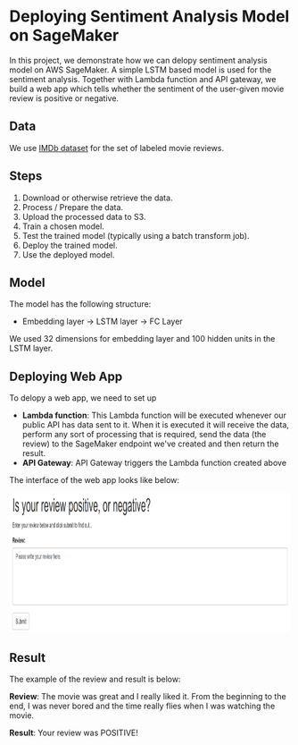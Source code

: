 # Deploying Sentiment Analysis Model on SageMaker

In this project, we demonstrate how we can delopy sentiment analysis model on AWS SageMaker. A simple LSTM based model is used for the sentiment analysis. Together with Lambda function and API gateway, we build a web app which tells whether the sentiment of the user-given movie review is positive or negative.

## Data

We use [IMDb dataset](http://ai.stanford.edu/~amaas/data/sentiment/) for the set of labeled movie reviews.

## Steps

1. Download or otherwise retrieve the data.
2. Process / Prepare the data.
3. Upload the processed data to S3.
4. Train a chosen model.
5. Test the trained model (typically using a batch transform job).
6. Deploy the trained model.
7. Use the deployed model.

## Model

The model has the following structure:

- Embedding layer -> LSTM layer -> FC Layer

We used 32 dimensions for embedding layer and 100 hidden units in the LSTM layer.

## Deploying Web App

To delopy a web app, we need to set up

- <b>Lambda function</b>: This Lambda function will be executed whenever our public API has data sent to it. When it is executed it will receive the data, perform any sort of processing that is required, send the data (the review) to the SageMaker endpoint we've created and then return the result.
- <b>API Gateway</b>: API Gateway triggers the Lambda function created above

The interface of the web app looks like below:

<img src="https://github.com/yukiteb/Deep-Learning-Nanodegree/blob/master/SageMakerDeployment/web_app.PNG" width=800 height=250>

## Result
The example of the review and result is below:

<b>Review</b>: The movie was great and I really liked it. From the beginning to the end, I was never bored and the time really flies when I was watching the movie.

<b>Result</b>: Your review was POSITIVE! 


